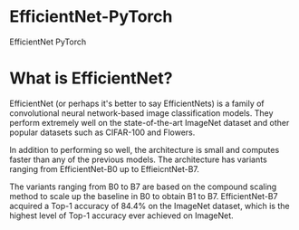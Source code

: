 # EfficientNet-PyTorch
EfficientNet PyTorch
# What is EfficientNet?
EfficientNet (or perhaps it's better to say EfficientNets) is a family of convolutional neural network-based image classification models. They perform extremely well on the state-of-the-art ImageNet dataset and other popular datasets such as CIFAR-100 and Flowers.

In addition to performing so well, the architecture is small and computes faster than any of the previous models. The architecture has variants ranging from EfficientNet-B0 up to EffieicntNet-B7.

The variants ranging from B0 to B7 are based on the compound scaling method to scale up the baseline in B0 to obtain B1 to B7. EfficientNet-B7 acquired a Top-1 accuracy of 84.4% on the ImageNet dataset, which is the highest level of Top-1 accuracy ever achieved on ImageNet.

